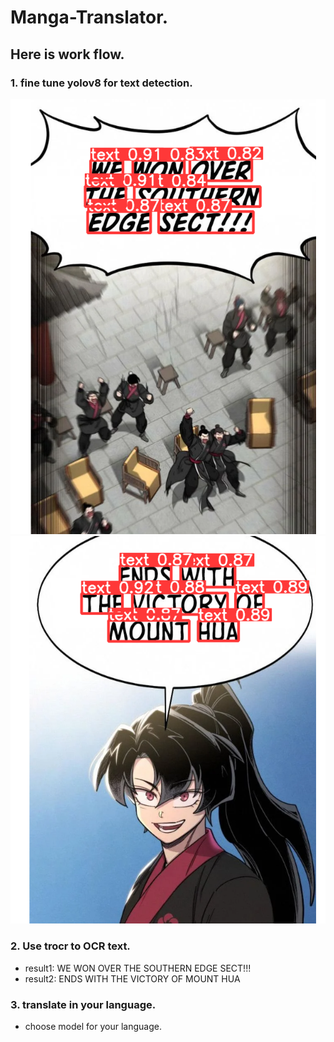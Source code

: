 # Manga-Translator.

## Here is work flow.

### 1. fine tune yolov8 for text detection.

![image](https://github.com/NawinMasterM/Manga-Translator/blob/main/images/yolo_crop1.png)
![image](https://github.com/NawinMasterM/Manga-Translator/blob/main/images/yolo_crop2.png)

### 2. Use trocr to OCR text.
- result1: WE WON OVER THE SOUTHERN EDGE SECT!!!
- result2: ENDS WITH THE VICTORY OF MOUNT HUA

### 3. translate in your language.
- choose model for your language.
